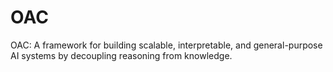 # OAC
OAC: A framework for building scalable, interpretable, and general-purpose AI systems by decoupling reasoning from knowledge.

